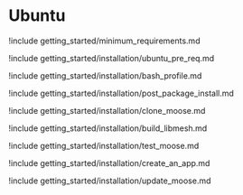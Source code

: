 # Ubuntu

!include getting_started/minimum_requirements.md

!include getting_started/installation/ubuntu_pre_req.md

!include getting_started/installation/bash_profile.md

!include getting_started/installation/post_package_install.md

!include getting_started/installation/clone_moose.md

!include getting_started/installation/build_libmesh.md

!include getting_started/installation/test_moose.md

!include getting_started/installation/create_an_app.md

!include getting_started/installation/update_moose.md
